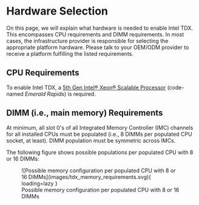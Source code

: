 <!---
Copyright (C) 2024 Intel Corporation
SPDX-License-Identifier: CC-BY-4.0
-->

# Hardware Selection

On this page, we will explain what hardware is needed to enable Intel TDX.
This encompasses CPU requirements and DIMM requirements.
In most cases, the infrastructure provider is responsible for selecting the appropriate platform hardware.
Please talk to your OEM/ODM provider to receive a platform fulfilling the listed requirements.


## CPU Requirements

To enable Intel TDX, a [5th Gen Intel® Xeon® Scalable Processor](https://www.intel.com/content/www/us/en/products/docs/processors/xeon/5th-gen-xeon-scalable-processors.html) (code-named *Emerald Rapids*) is required.


## DIMM (i.e., main memory) Requirements

At minimum, all slot 0's of all Integrated Memory Controller (IMC) channels for all installed CPUs must be populated (i.e., 8 DIMMs per populated CPU socket, at least).
DIMM population must be symmetric across IMCs.

The following figure shows possible populations per populated CPU with 8 or 16 DIMMs:
<figure markdown>
  ![Possible memory configuration per populated CPU with 8 or 16 DIMMs](images/tdx_memory_requirements.svg){ loading=lazy }
  <figcaption>Possible memory configuration per populated CPU with 8 or 16 DIMMs</figcaption>
</figure>

